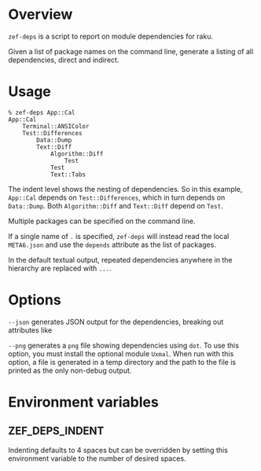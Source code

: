 # Overview

`zef-deps` is a script to report on module dependencies for raku.

Given a list of package names on the command line, generate a listing of all
dependencies, direct and indirect.

# Usage

```
% zef-deps App::Cal
App::Cal
    Terminal::ANSIColor
    Test::Differences
        Data::Dump
        Text::Diff
            Algorithm::Diff
                Test
            Test
            Text::Tabs
```

The indent level shows the nesting of dependencies. So in this example, `App::Cal` depends
on `Test::Differences`, which in turn depends on `Data::Dump`.  Both `Algorithm::Diff` and
`Text::Diff` depend on `Test`.

Multiple packages can be specified on the command line.

If a single name of `.` is specified, `zef-deps` will instead read the local
`META6.json` and use the `depends` attribute as the list of packages.

In the default textual output, repeated dependencies anywhere in the hierarchy are replaced with `...`.

# Options

`--json` generates JSON output for the dependencies, breaking out attributes like

`--png` generates a `png` file showing dependencies using `dot`. To use this option,
you must install the optional module `Uxmal`. When run with this option, a file is generated in a temp
directory and the path to the file is printed as the only non-debug output.

# Environment variables

## ZEF_DEPS_INDENT

Indenting defaults to 4 spaces but can be overridden by setting this environment variable to
the number of desired spaces.
